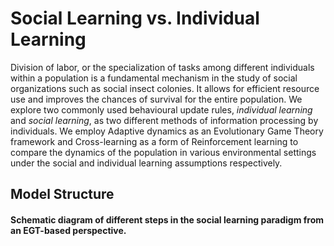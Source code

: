 # Social Learning vs. Individual Learning

Division of labor, or the specialization of tasks among different individuals within a population is a fundamental mechanism in the study of social organizations such as social insect colonies. It allows for efficient resource use and improves the chances of survival for the entire population. We explore two commonly used behavioural update rules, _individual learning_ and _social 
learning_, as two different methods of information processing by individuals. We employ Adaptive 
dynamics as an Evolutionary Game Theory framework and Cross-learning as a form of Reinforcement 
learning to compare the dynamics of the population in various environmental settings under the 
social and individual learning assumptions respectively. 


## Model Structure 
#### Schematic diagram of different steps in the social learning paradigm from an EGT-based perspective. 


